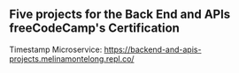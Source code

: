 ## Five projects for the Back End and APIs freeCodeCamp's Certification

Timestamp Microservice: https://backend-and-apis-projects.melinamontelong.repl.co/
